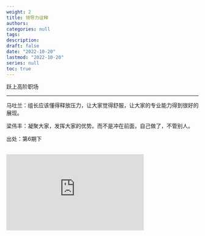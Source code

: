 ```yaml
---
weight: 2
title: 领导力诠释
authors:
categories: null
tags:
description: 
draft: false
date: "2022-10-20"
lastmod: "2022-10-20"
series: null
toc: true
---
```


跃上高阶职场

<!--more-->
---

马吐兰：组长应该懂得释放压力，让大家觉得舒服，让大家的专业能力得到很好的展现。

梁伟丰：凝聚大家，发挥大家的优势。而不是冲在前面，自己做了，不管别人。

出处：第6期下

<br>
<iframe width="360" height="200" src="https://www.youtube.com/embed/8X6-k9QWtug" title="《跃上高阶职场》完整版第6期(下)：矛盾激化！组长面临被撤职危机 | Next Promotion" frameborder="0" allow="accelerometer; autoplay; clipboard-write; encrypted-media; gyroscope; picture-in-picture" allowfullscreen></iframe>

